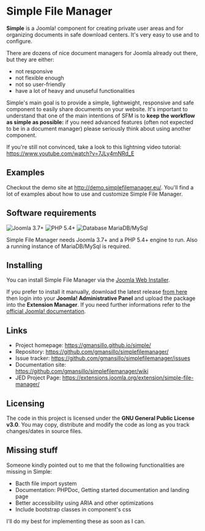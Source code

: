 # Simple File Manager 

**Simple** is a Joomla! component for creating private user areas and for organizing documents in safe download centers. It's very easy to use and to configure. 

There are dozens of nice document managers for Joomla already out there, but they are either:

-  not responsive
-  not flexible enough
-  not so user-friendly
-  have a lot of heavy and unuseful functionalities

Simple's main goal is to provide a simple, lightweight, responsive and safe component to easily share documents on your website. It's important to understand that one of the main intentions of SFM is to **keep the workflow as simple as possible:** if you need advanced features (often not expected to be in a document manager) please seriously think about using another component. 

If you're still not convinced, take a look to this lightning video tutorial: https://www.youtube.com/watch?v=7JLy4mNRd_E


## Examples

Checkout the demo site at http://demo.simplefilemanager.eu/. You'll find a lot of examples about how to use and customize Simple File Manager. 


## Software requirements

![Joomla 3.7+](https://img.shields.io/badge/Joomla-3.7+-blue.svg) ![PHP 5.4+](https://img.shields.io/badge/PHP-5.4+-brightgreen.svg)  ![Database MariaDB/MySql](https://img.shields.io/badge/Database-MariaDB/MySql-orange.svg)

Simple File Manager needs Joomla 3.7+ and a PHP 5.4+ engine to run. 
Also a running instance of MariaDB/MySql is required. 


## Installing

You can install Simple File Manager via the [Joomla Web Installer](https://docs.joomla.org/Install_from_Web).  

If you prefer to install it manually, download the latest release [from here](http://gmansillo.github.io/simple/) then login into your **Joomla! Administrative Panel** and upload the package into the **Extension Manager**. If you need further informations refer to the [official Joomla! documentation](https://docs.joomla.org/Installing_an_extension).


## Links

- Project homepage: https://gmansillo.github.io/simple/
- Repository: https://github.com/gmansillo/simplefilemanager/
- Issue tracker: https://github.com/gmansillo/simplefilemanager/issues
- Documentation site: https://github.com/gmansillo/simplefilemanager/wiki
- JED Project Page: https://extensions.joomla.org/extension/simple-file-manager/


## Licensing

The code in this project is licensed under the **GNU General Public License v3.0**. You may copy, distribute and modify the code as long as you track changes/dates in source files.


## Missing stuff

Someone kindly pointed out to me that the following functionalities are missing in Simple:

-  Bacth file import system
-  Documentation: PHPDoc, Getting started documentation and landing page
-  Better accessibility using ARIA and other optimizations
-  Include bootstrap classes in component's css

I'll do my best for implementing these as soon as I can.

